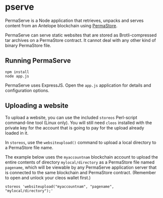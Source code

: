 # pserve
PermaServe is a Node application that retrieves, unpacks and serves content from an Antelope blockchain using [PermaStore](https://github.com/fcecin/pstore).

PermaServe can serve static websites that are stored as Brotli-compressed tar archives on a PermaStore contract. It cannot deal with any other kind of binary PermaStore file.

## Running PermaServe

```
npm install
node app.js
```

PermaServe uses ExpressJS. Open the ```app.js``` application for details and configuration options. 

## Uploading a website

To upload a website, you can use the included `storeos` Perl-script command-line tool (Linux only). You will still need `cleos` installed with the private key for the account that is going to pay for the upload already loaded in it.

In `storeos`, use the `websiteupload()` command to upload a local directory to a PermaStore file name.

The example below uses the `myaccountnam` blockchain account to upload the entire contents of directory `mylocal/directory` as a PermaStore file named `pagename`, which will be viewable by any PermaServe application server that is connected to the same blockchain and PermaStore contract. (Remember to open and unlock your cleos wallet first.)

```
storeos 'websiteupload("myaccountnam", "pagename", "mylocal/directory");'
```
